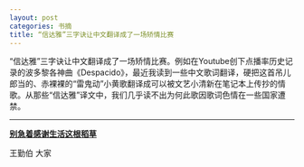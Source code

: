 ```yaml
---
layout: post
categories: 书摘
title: “信达雅”三字诀让中文翻译成了一场矫情比赛
---
```


“信达雅”三字诀让中文翻译成了一场矫情比赛。例如在Youtube创下点播率历史记录的波多黎各神曲《Despacido》，最近我读到一些中文歌词翻译，硬把这首吊儿郎当的、赤裸裸的“雷鬼动”小黄歌翻译成可以被文艺小清新在笔记本上传抄的情歌。从那些“信达雅”译文中，我们几乎读不出为何此歌因歌词色情在一些国家遭禁。

---

**[别急着感谢生活这根稻草](https://mp.weixin.qq.com/s/YBxPQ7Ll0BH-AjnFgq52WQ)**

王勤伯 大家